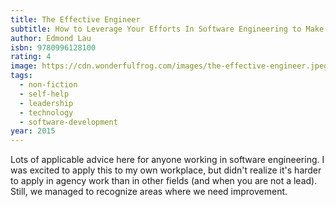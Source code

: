 ```yaml
---
title: The Effective Engineer
subtitle: How to Leverage Your Efforts In Software Engineering to Make a Disproportionate and Meaningful Impact
author: Edmond Lau
isbn: 9780996128100
rating: 4
image: https://cdn.wonderfulfrog.com/images/the-effective-engineer.jpeg
tags:
  - non-fiction
  - self-help
  - leadership
  - technology
  - software-development
year: 2015
---
```


Lots of applicable advice here for anyone working in software engineering. I was excited to apply this to my own workplace, but didn't realize it's harder to apply in agency work than in other fields (and when you are not a lead). Still, we managed to recognize areas where we need improvement.
